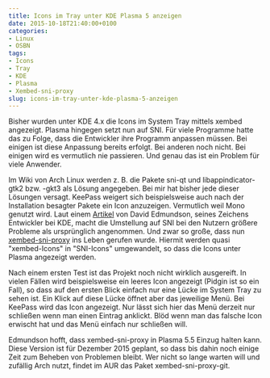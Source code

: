 ```yaml
---
title: Icons im Tray unter KDE Plasma 5 anzeigen
date: 2015-10-18T21:40:00+0100
categories:
- Linux
- OSBN
tags:
- Icons
- Tray
- KDE
- Plasma
- Xembed-sni-proxy
slug: icons-im-tray-unter-kde-plasma-5-anzeigen
---
```

Bisher wurden unter KDE 4.x die Icons im System Tray mittels xembed angezeigt. Plasma hingegen setzt nun auf SNI. Für viele Programme hatte das zu Folge, dass die Entwickler ihre Programm anpassen müssen. Bei einigen ist diese Anpassung bereits erfolgt. Bei anderen noch nicht. Bei einigen wird es vermutlich nie passieren. Und genau das ist ein Problem für viele Anwender.

Im Wiki von Arch Linux werden z. B. die Pakete sni-qt und libappindicator-gtk2 bzw. -gkt3 als Lösung angegeben. Bei mir hat bisher jede dieser Lösungen versagt. KeePass weigert sich beispielsweise auch nach der Installation besagter Pakete ein Icon anzuzeigen. Vermutlich weil Mono genutzt wird. Laut einem [Artikel](http://blog.davidedmundson.co.uk/blog/xembed_back) von David Edmundson, seines Zeichens Entwickler bei KDE, macht die Umstellung auf SNI bei den Nutzern größere Probleme als ursprünglich angenommen. Und zwar so große, dass nun [xembed-sni-proxy](https://github.com/davidedmundson/xembed-sni-proxy "xembed-sni-proxy") ins Leben gerufen wurde. Hiermit werden quasi "xembed-Icons" in "SNI-Icons" umgewandelt, so dass die Icons unter Plasma angezeigt werden.

Nach einem ersten Test ist das Projekt noch nicht wirklich ausgereift. In vielen Fällen wird beispielsweise ein leeres Icon angezeigt (Pidgin ist so ein Fall), so dass auf den ersten Blick einfach nur eine Lücke im System Tray zu sehen ist. Ein Klick auf diese Lücke öffnet aber das jeweilige Menü. Bei KeePass wird das Icon angezeigt. Nur lässt sich hier das Menü derzeit nur schließen wenn man einen Eintrag anklickt. Blöd wenn man das falsche Icon erwischt hat und das Menü einfach nur schließen will.

Edmundson hofft, dass xembed-sni-proxy in Plasma 5.5 Einzug halten kann. Diese Version ist für Dezember 2015 geplant, so dass bis dahin noch einige Zeit zum Beheben von Problemen bleibt. Wer nicht so lange warten will und zufällig Arch nutzt, findet im AUR das Paket xembed-sni-proxy-git.
